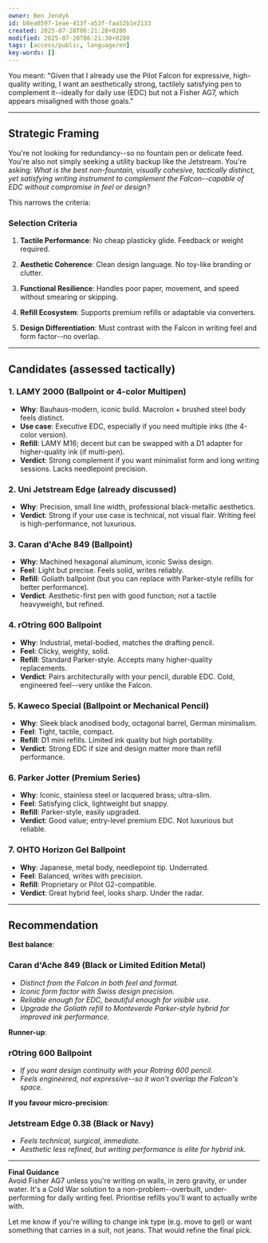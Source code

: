 ```yaml
---
owner: Ben Jendyk
id: b8ea0597-1eae-413f-a53f-faa52b1e2133
created: 2025-07-28T06:21:28+0200
modified: 2025-07-28T06:21:30+0200
tags: [access/public, language/en]
key-words: []
---
```


You meant: "Given that I already use the Pilot Falcon for expressive, high-quality writing, I want an aesthetically strong, tactilely satisfying pen to complement it--ideally for daily use (EDC) but not a Fisher AG7, which appears misaligned with those goals."

* * *

## Strategic Framing

You're not looking for redundancy--so no fountain pen or delicate feed. You're also not simply seeking a utility backup like the Jetstream. You're asking: _What is the best non-fountain, visually cohesive, tactically distinct, yet satisfying writing instrument to complement the Falcon--capable of EDC without compromise in feel or design?_

This narrows the criteria:

### Selection Criteria

1. **Tactile Performance**: No cheap plasticky glide. Feedback or weight required.

2. **Aesthetic Coherence**: Clean design language. No toy-like branding or clutter.

3. **Functional Resilience**: Handles poor paper, movement, and speed without smearing or skipping.

4. **Refill Ecosystem**: Supports premium refills or adaptable via converters.

5. **Design Differentiation**: Must contrast with the Falcon in writing feel and form factor--no overlap.

* * *

## Candidates (assessed tactically)

### 1. **LAMY 2000 (Ballpoint or 4-color Multipen)**

- **Why**: Bauhaus-modern, iconic build. Macrolon + brushed steel body feels distinct.
- **Use case**: Executive EDC, especially if you need multiple inks (the 4-color version).
- **Refill**: LAMY M16; decent but can be swapped with a D1 adapter for higher-quality ink (if multi-pen).
- **Verdict**: Strong complement if you want minimalist form and long writing sessions. Lacks needlepoint precision.

### 2. **Uni Jetstream Edge (already discussed)**

- **Why**: Precision, small line width, professional black-metallic aesthetics.
- **Verdict**: Strong if your use case is technical, not visual flair. Writing feel is high-performance, not luxurious.

### 3. **Caran d'Ache 849 (Ballpoint)**

- **Why**: Machined hexagonal aluminum, iconic Swiss design.
- **Feel**: Light but precise. Feels solid, writes reliably.
- **Refill**: Goliath ballpoint (but you can replace with Parker-style refills for better performance).
- **Verdict**: Aesthetic-first pen with good function; not a tactile heavyweight, but refined.

### 4. **rOtring 600 Ballpoint**

- **Why**: Industrial, metal-bodied, matches the drafting pencil.
- **Feel**: Clicky, weighty, solid.
- **Refill**: Standard Parker-style. Accepts many higher-quality replacements.
- **Verdict**: Pairs architecturally with your pencil, durable EDC. Cold, engineered feel--very unlike the Falcon.

### 5. **Kaweco Special (Ballpoint or Mechanical Pencil)**

- **Why**: Sleek black anodised body, octagonal barrel, German minimalism.
- **Feel**: Tight, tactile, compact.
- **Refill**: D1 mini refills. Limited ink quality but high portability.
- **Verdict**: Strong EDC if size and design matter more than refill performance.

### 6. **Parker Jotter (Premium Series)**

- **Why**: Iconic, stainless steel or lacquered brass; ultra-slim.
- **Feel**: Satisfying click, lightweight but snappy.
- **Refill**: Parker-style, easily upgraded.
- **Verdict**: Good value; entry-level premium EDC. Not luxurious but reliable.

### 7. **OHTO Horizon Gel Ballpoint**

- **Why**: Japanese, metal body, needlepoint tip. Underrated.
- **Feel**: Balanced, writes with precision.
- **Refill**: Proprietary or Pilot G2-compatible.
- **Verdict**: Great hybrid feel, looks sharp. Under the radar.
* * *

## Recommendation

**Best balance**:

### **Caran d'Ache 849 (Black or Limited Edition Metal)**

- _Distinct from the Falcon in both feel and format._
- _Iconic form factor with Swiss design precision._
- _Reliable enough for EDC, beautiful enough for visible use._
- _Upgrade the Goliath refill to Monteverde Parker-style hybrid for improved ink performance._

**Runner-up**:

### **rOtring 600 Ballpoint**

- _If you want design continuity with your Rotring 600 pencil._
- _Feels engineered, not expressive--so it won't overlap the Falcon's space._

**If you favour micro-precision**:

### **Jetstream Edge 0.38 (Black or Navy)**

- _Feels technical, surgical, immediate._
- _Aesthetic less refined, but writing performance is elite for hybrid ink._
* * *

**Final Guidance**  
Avoid Fisher AG7 unless you're writing on walls, in zero gravity, or under water. It's a Cold War solution to a non-problem--overbuilt, under-performing for daily writing feel. Prioritise refills you'll want to actually write with.

Let me know if you're willing to change ink type (e.g. move to gel) or want something that carries in a suit, not jeans. That would refine the final pick.